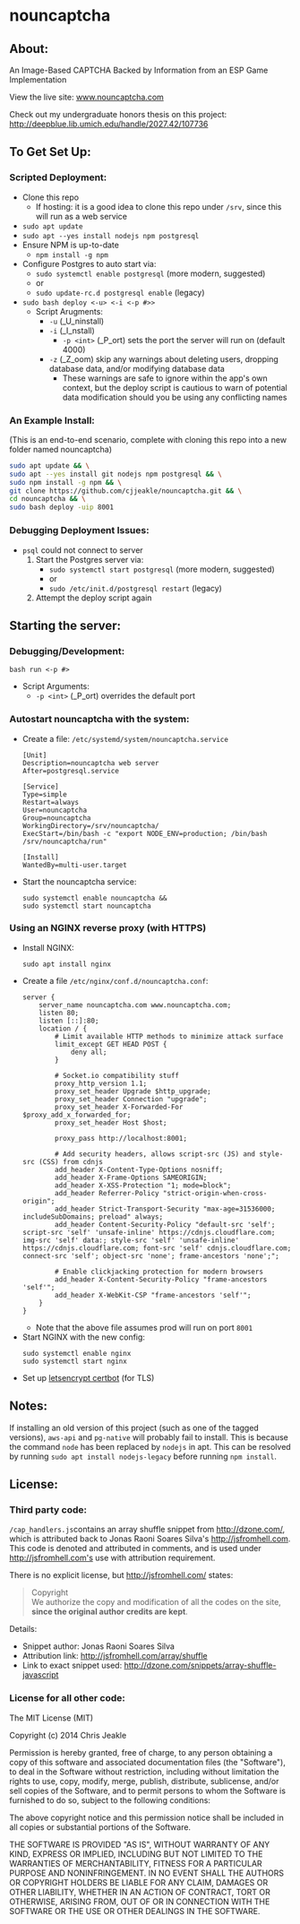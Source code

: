 nouncaptcha
===========

## About:
An Image-Based CAPTCHA Backed by Information from an ESP Game Implementation

View the live site: www.nouncaptcha.com

Check out my undergraduate honors thesis on this project: http://deepblue.lib.umich.edu/handle/2027.42/107736

## To Get Set Up:
### Scripted Deployment:
* Clone this repo
    * If hosting: it is a good idea to clone this repo under `/srv`, since this will run as a web service
* `sudo apt update`
* `sudo apt --yes install nodejs npm postgresql`
* Ensure NPM is up-to-date
    * `npm install -g npm`
* Configure Postgres to auto start via:
    * `sudo systemctl enable postgresql` (more modern, suggested)
    * or
    * `sudo update-rc.d postgresql enable` (legacy)
* `sudo bash deploy <-u> <-i <-p #>>`
    * Script Arugments:
        * `-u` (_U_ninstall)
        * `-i` (_I_nstall)
            * `-p <int>` (_P_ort) sets the port the server will run on (default 4000)
        * `-z` (_Z_oom) skip any warnings about deleting users, dropping database data, and/or modifying database data
            * These warnings are safe to ignore within the app's own context, but the deploy script is cautious to warn of potential data modification should you be using any conflicting names

### An Example Install:
(This is an end-to-end scenario, complete with cloning this repo into a new folder named nouncaptcha)
```bash
sudo apt update && \
sudo apt --yes install git nodejs npm postgresql && \
sudo npm install -g npm && \
git clone https://github.com/cjjeakle/nouncaptcha.git && \
cd nouncaptcha && \
sudo bash deploy -uip 8001
```

### Debugging Deployment Issues:
* `psql` could not connect to server
    1. Start the Postgres server via:
        * `sudo systemctl start postgresql` (more modern, suggested)
        * or
        * `sudo /etc/init.d/postgresql restart` (legacy)
    1. Attempt the deploy script again

## Starting the server:
### Debugging/Development:
`bash run <-p #>`

* Script Arguments:
    * `-p <int>` (_P_ort) overrides the default port

### Autostart nouncaptcha with the system:
* Create a file: `/etc/systemd/system/nouncaptcha.service`
    ```
    [Unit]
    Description=nouncaptcha web server
    After=postgresql.service

    [Service]
    Type=simple
    Restart=always
    User=nouncaptcha
    Group=nouncaptcha
    WorkingDirectory=/srv/nouncaptcha/
    ExecStart=/bin/bash -c "export NODE_ENV=production; /bin/bash /srv/nouncaptcha/run" 

    [Install]
    WantedBy=multi-user.target
    ```
* Start the nouncaptcha service:
    ```
    sudo systemctl enable nouncaptcha &&
    sudo systemctl start nouncaptcha
    ```

### Using an NGINX reverse proxy (with HTTPS)
* Install NGINX:
    ```
    sudo apt install nginx
    ```
* Create a file `/etc/nginx/conf.d/nouncaptcha.conf`:
    ```
    server {
        server_name nouncaptcha.com www.nouncaptcha.com;
        listen 80;
        listen [::]:80;
        location / {
            # Limit available HTTP methods to minimize attack surface
            limit_except GET HEAD POST {
                deny all;
            }

            # Socket.io compatibility stuff
            proxy_http_version 1.1;
            proxy_set_header Upgrade $http_upgrade;
            proxy_set_header Connection "upgrade";
            proxy_set_header X-Forwarded-For $proxy_add_x_forwarded_for;
            proxy_set_header Host $host;

            proxy_pass http://localhost:8001;

            # Add security headers, allows script-src (JS) and style-src (CSS) from cdnjs
            add_header X-Content-Type-Options nosniff;
            add_header X-Frame-Options SAMEORIGIN;
            add_header X-XSS-Protection "1; mode=block";
            add_header Referrer-Policy "strict-origin-when-cross-origin";
            add_header Strict-Transport-Security "max-age=31536000; includeSubDomains; preload" always;
            add_header Content-Security-Policy "default-src 'self'; script-src 'self' 'unsafe-inline' https://cdnjs.cloudflare.com; img-src 'self' data:; style-src 'self' 'unsafe-inline' https://cdnjs.cloudflare.com; font-src 'self' cdnjs.cloudflare.com; connect-src 'self'; object-src 'none'; frame-ancestors 'none';";

            # Enable clickjacking protection for modern browsers
            add_header X-Content-Security-Policy "frame-ancestors 'self'";
            add_header X-WebKit-CSP "frame-ancestors 'self'";
        }
    }
    ```
    * Note that the above file assumes prod will run on port `8001`
* Start NGINX with the new config:
    ```
    sudo systemctl enable nginx
    sudo systemctl start nginx
    ```
* Set up [letsencrypt certbot](https://www.nginx.com/blog/using-free-ssltls-certificates-from-lets-encrypt-with-nginx/) (for TLS)

## Notes:
If installing an old version of this project (such as one of the tagged versions), `aws-api` and `pg-native` will probably fail to install. 
This is because the command `node` has been replaced by `nodejs` in apt. 
This can be resolved by running `sudo apt install nodejs-legacy` before running `npm install`.

## License:
### Third party code:
`/cap_handlers.js`contains an array shuffle snippet from http://dzone.com/, which is attributed back to Jonas Raoni Soares Silva's http://jsfromhell.com. This code is denoted and attributed in comments, and is used under http://jsfromhell.com's use with attribution requirement.

There is no explicit license, but http://jsfromhell.com/ states:
> Copyright<br/>
> We authorize the copy and modification of all the codes on the site, <strong>since the original author credits are kept</strong>.

Details:
* Snippet author: Jonas Raoni Soares Silva
* Attribution link: http://jsfromhell.com/array/shuffle
* Link to exact snippet used: http://dzone.com/snippets/array-shuffle-javascript

### License for all other code:
The MIT License (MIT)

Copyright (c) 2014 Chris Jeakle

Permission is hereby granted, free of charge, to any person obtaining a copy
of this software and associated documentation files (the "Software"), to deal
in the Software without restriction, including without limitation the rights
to use, copy, modify, merge, publish, distribute, sublicense, and/or sell
copies of the Software, and to permit persons to whom the Software is
furnished to do so, subject to the following conditions:

The above copyright notice and this permission notice shall be included in all
copies or substantial portions of the Software.

THE SOFTWARE IS PROVIDED "AS IS", WITHOUT WARRANTY OF ANY KIND, EXPRESS OR
IMPLIED, INCLUDING BUT NOT LIMITED TO THE WARRANTIES OF MERCHANTABILITY,
FITNESS FOR A PARTICULAR PURPOSE AND NONINFRINGEMENT. IN NO EVENT SHALL THE
AUTHORS OR COPYRIGHT HOLDERS BE LIABLE FOR ANY CLAIM, DAMAGES OR OTHER
LIABILITY, WHETHER IN AN ACTION OF CONTRACT, TORT OR OTHERWISE, ARISING FROM,
OUT OF OR IN CONNECTION WITH THE SOFTWARE OR THE USE OR OTHER DEALINGS IN THE
SOFTWARE.
